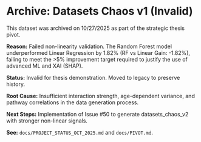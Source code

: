 # Archive: Datasets Chaos v1 (Invalid)

This dataset was archived on 10/27/2025 as part of the strategic thesis pivot.

**Reason:** Failed non-linearity validation. The Random Forest model underperformed Linear Regression by 1.82% (RF vs Linear Gain: -1.82%), failing to meet the >5% improvement target required to justify the use of advanced ML and XAI (SHAP).

**Status:** Invalid for thesis demonstration. Moved to legacy to preserve history.

**Root Cause:** Insufficient interaction strength, age-dependent variance, and pathway correlations in the data generation process.

**Next Steps:** Implementation of Issue #50 to generate datasets_chaos_v2 with stronger non-linear signals.

**See:** `docs/PROJECT_STATUS_OCT_2025.md` and `docs/PIVOT.md`.
